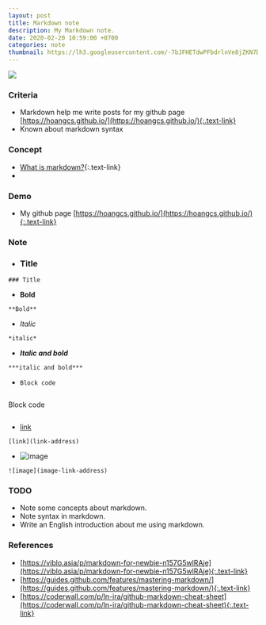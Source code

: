 ```yaml
---
layout: post
title: Markdown note
description: My Markdown note.
date: 2020-02-20 10:59:00 +0700
categories: note
thumbnail: https://lh3.googleusercontent.com/-7bJFHETdwPFbdrlnVe8jZKN7Dqd4w_lxCONDHFti5Mi703sKxXdEZMas8_XKzL14wW4-9olfArZebiwVaji0qGSALCDGFPr2Jl5foXQbOIz4YPdMWjLJ4WT8FQy6rpnUSSn7RInlyjCnOMTMIObPSeUusqxc_XLmui50D7-oMtGeo4JmBP0SSWkjwa6He7-IBurGoIiYwosXMuVS0XVcpCY2NNu5pYJ7nBpdxvDQLqeoIH3WL_v7D1s9-k4OKxd0Vb1LFUWy6nouS93gP2FimvbXKGGuWP-kYJkH3LQyuEwe4ViLnOCAA2HgkMshaAiWf52Oq8eGARM1fSCdHzs5q6t2lRB1zI5EVXXIrpKayQYBHPrMKa5g0QBFuC0GaDxQgDMVID8uARJPaw2zDPJmDHSZfE21MiafDjQAJenIPWYkBtMNql0_Ng-euM246c-G0Krgbxtw81tmm0_pHbG65Vt1xS4o150plP_U8iXq-RD_PsGpT0pWG-Kv7AQcJeuC-3fldqj1j2r1-q03YWCx5nfdG3qZmflAhPZPb8eUXxjAmVOpGi6CbhH0oUWAOVLMw4ZJqJH1Y5aUzNWwkLlYkyqb3HBk_aaZKjQPd_yHiWs6Kjppug0vZ4X3zPAAH_vhQBmAQSfYAtzMxRWBrYGqJGmPvofgurogqFeWfK6pMgYGuuQMI8-rKJX1kkIPFxT_Xc7gNVGDVfx5U5DvxEbDunkhWd7XwiwFiiFsCtaOEiwVLXa=w512-h341-no
---
```


![](https://lh3.googleusercontent.com/-7bJFHETdwPFbdrlnVe8jZKN7Dqd4w_lxCONDHFti5Mi703sKxXdEZMas8_XKzL14wW4-9olfArZebiwVaji0qGSALCDGFPr2Jl5foXQbOIz4YPdMWjLJ4WT8FQy6rpnUSSn7RInlyjCnOMTMIObPSeUusqxc_XLmui50D7-oMtGeo4JmBP0SSWkjwa6He7-IBurGoIiYwosXMuVS0XVcpCY2NNu5pYJ7nBpdxvDQLqeoIH3WL_v7D1s9-k4OKxd0Vb1LFUWy6nouS93gP2FimvbXKGGuWP-kYJkH3LQyuEwe4ViLnOCAA2HgkMshaAiWf52Oq8eGARM1fSCdHzs5q6t2lRB1zI5EVXXIrpKayQYBHPrMKa5g0QBFuC0GaDxQgDMVID8uARJPaw2zDPJmDHSZfE21MiafDjQAJenIPWYkBtMNql0_Ng-euM246c-G0Krgbxtw81tmm0_pHbG65Vt1xS4o150plP_U8iXq-RD_PsGpT0pWG-Kv7AQcJeuC-3fldqj1j2r1-q03YWCx5nfdG3qZmflAhPZPb8eUXxjAmVOpGi6CbhH0oUWAOVLMw4ZJqJH1Y5aUzNWwkLlYkyqb3HBk_aaZKjQPd_yHiWs6Kjppug0vZ4X3zPAAH_vhQBmAQSfYAtzMxRWBrYGqJGmPvofgurogqFeWfK6pMgYGuuQMI8-rKJX1kkIPFxT_Xc7gNVGDVfx5U5DvxEbDunkhWd7XwiwFiiFsCtaOEiwVLXa=w512-h341-no)


### Criteria
- Markdown help me write posts for my github page [https://hoangcs.github.io/](https://hoangcs.github.io/){:.text-link}
- Known about markdown syntax

### Concept
- [What is markdown?](https://hoclaptrinh.vn/posts/markdown-la-gi-cu-phap-markdown-co-ban){:.text-link}
- 

### Demo
- My github page [https://hoangcs.github.io/](https://hoangcs.github.io/){:.text-link}

### Note
- ### Title
```
### Title
```

- **Bold**
```
**Bold**
```

- *Italic*
```
*italic*
```

- ***Italic and bold***
```
***italic and bold***
```

- ```Block code```
```
```
Block code
```
```

- [link](https://hoangcs.github.io/)
```
[link](link-address)
```

- ![image](image-link)
```
![image](image-link-address)
```

### TODO
- Note some concepts about markdown.
- Note syntax in markdown.
- Write an English introduction about me using markdown.

### References
- [https://viblo.asia/p/markdown-for-newbie-n157G5wlRAje](https://viblo.asia/p/markdown-for-newbie-n157G5wlRAje){:.text-link}
- [https://guides.github.com/features/mastering-markdown/](https://guides.github.com/features/mastering-markdown/){:.text-link}
- [https://coderwall.com/p/ln-ira/github-markdown-cheat-sheet](https://coderwall.com/p/ln-ira/github-markdown-cheat-sheet){:.text-link}